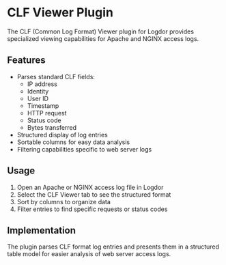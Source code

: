 # CLF Viewer Plugin

The CLF (Common Log Format) Viewer plugin for Logdor provides specialized viewing capabilities for Apache and NGINX access logs.

## Features

- Parses standard CLF fields:
  - IP address
  - Identity
  - User ID
  - Timestamp
  - HTTP request
  - Status code
  - Bytes transferred
- Structured display of log entries
- Sortable columns for easy data analysis
- Filtering capabilities specific to web server logs

## Usage

1. Open an Apache or NGINX access log file in Logdor
2. Select the CLF Viewer tab to see the structured format
3. Sort by columns to organize data
4. Filter entries to find specific requests or status codes

## Implementation

The plugin parses CLF format log entries and presents them in a structured table model for easier analysis of web server access logs.
